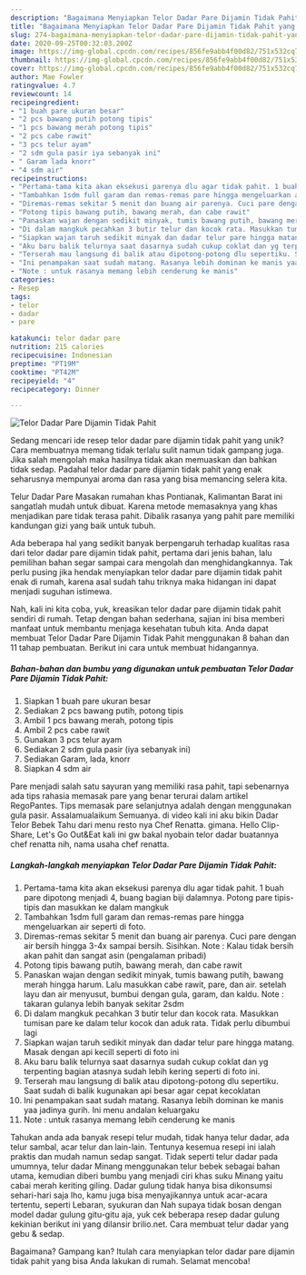 ```yaml
---
description: "Bagaimana Menyiapkan Telor Dadar Pare Dijamin Tidak Pahit yang Bisa Manjain Lidah"
title: "Bagaimana Menyiapkan Telor Dadar Pare Dijamin Tidak Pahit yang Bisa Manjain Lidah"
slug: 274-bagaimana-menyiapkan-telor-dadar-pare-dijamin-tidak-pahit-yang-bisa-manjain-lidah
date: 2020-09-25T00:32:03.200Z
image: https://img-global.cpcdn.com/recipes/856fe9abb4f00d82/751x532cq70/telor-dadar-pare-dijamin-tidak-pahit-foto-resep-utama.jpg
thumbnail: https://img-global.cpcdn.com/recipes/856fe9abb4f00d82/751x532cq70/telor-dadar-pare-dijamin-tidak-pahit-foto-resep-utama.jpg
cover: https://img-global.cpcdn.com/recipes/856fe9abb4f00d82/751x532cq70/telor-dadar-pare-dijamin-tidak-pahit-foto-resep-utama.jpg
author: Mae Fowler
ratingvalue: 4.7
reviewcount: 14
recipeingredient:
- "1 buah pare ukuran besar"
- "2 pcs bawang putih potong tipis"
- "1 pcs bawang merah potong tipis"
- "2 pcs cabe rawit"
- "3 pcs telur ayam"
- "2 sdm gula pasir iya sebanyak ini"
- " Garam lada knorr"
- "4 sdm air"
recipeinstructions:
- "Pertama-tama kita akan eksekusi parenya dlu agar tidak pahit. 1 buah pare dipotong menjadi 4, buang bagian biji dalamnya. Potong pare tipis-tipis dan masukkan ke dalam mangkuk"
- "Tambahkan 1sdm full garam dan remas-remas pare hingga mengeluarkan air seperti di foto."
- "Diremas-remas sekitar 5 menit dan buang air parenya. Cuci pare dengan air bersih hingga 3-4x sampai bersih. Sisihkan. Note : Kalau tidak bersih akan pahit dan sangat asin (pengalaman pribadi)"
- "Potong tipis bawang putih, bawang merah, dan cabe rawit"
- "Panaskan wajan dengan sedikit minyak, tumis bawang putih, bawang merah hingga harum. Lalu masukkan cabe rawit, pare, dan air. setelah layu dan air menyusut, bumbui dengan gula, garam, dan kaldu. Note : takaran gulanya lebih banyak sekitar 2sdm"
- "Di dalam mangkuk pecahkan 3 butir telur dan kocok rata. Masukkan tumisan pare ke dalam telur kocok dan aduk rata. Tidak perlu dibumbui lagi"
- "Siapkan wajan taruh sedikit minyak dan dadar telur pare hingga matang. Masak dengan api kecill seperti di foto ini"
- "Aku baru balik telurnya saat dasarnya sudah cukup coklat dan yg terpenting bagian atasnya sudah lebih kering seperti di foto ini."
- "Terserah mau langsung di balik atau dipotong-potong dlu sepertiku. Saat sudah di balik kugunakan api besar agar cepat kecoklatan"
- "Ini penampakan saat sudah matang. Rasanya lebih dominan ke manis yaa jadinya gurih. Ini menu andalan keluargaku"
- "Note : untuk rasanya memang lebih cenderung ke manis"
categories:
- Resep
tags:
- telor
- dadar
- pare

katakunci: telor dadar pare 
nutrition: 215 calories
recipecuisine: Indonesian
preptime: "PT19M"
cooktime: "PT42M"
recipeyield: "4"
recipecategory: Dinner

---
```



![Telor Dadar Pare Dijamin Tidak Pahit](https://img-global.cpcdn.com/recipes/856fe9abb4f00d82/751x532cq70/telor-dadar-pare-dijamin-tidak-pahit-foto-resep-utama.jpg)

Sedang mencari ide resep telor dadar pare dijamin tidak pahit yang unik? Cara membuatnya memang tidak terlalu sulit namun tidak gampang juga. Jika salah mengolah maka hasilnya tidak akan memuaskan dan bahkan tidak sedap. Padahal telor dadar pare dijamin tidak pahit yang enak seharusnya mempunyai aroma dan rasa yang bisa memancing selera kita.

Telur Dadar Pare Masakan rumahan khas Pontianak, Kalimantan Barat ini sangatlah mudah untuk dibuat. Karena metode memasaknya yang khas menjadikan pare tidak terasa pahit. Dibalik rasanya yang pahit pare memiliki kandungan gizi yang baik untuk tubuh.

Ada beberapa hal yang sedikit banyak berpengaruh terhadap kualitas rasa dari telor dadar pare dijamin tidak pahit, pertama dari jenis bahan, lalu pemilihan bahan segar sampai cara mengolah dan menghidangkannya. Tak perlu pusing jika hendak menyiapkan telor dadar pare dijamin tidak pahit enak di rumah, karena asal sudah tahu triknya maka hidangan ini dapat menjadi suguhan istimewa.


Nah, kali ini kita coba, yuk, kreasikan telor dadar pare dijamin tidak pahit sendiri di rumah. Tetap dengan bahan sederhana, sajian ini bisa memberi manfaat untuk membantu menjaga kesehatan tubuh kita. Anda dapat membuat Telor Dadar Pare Dijamin Tidak Pahit menggunakan 8 bahan dan 11 tahap pembuatan. Berikut ini cara untuk membuat hidangannya.

<!--inarticleads1-->

##### Bahan-bahan dan bumbu yang digunakan untuk pembuatan Telor Dadar Pare Dijamin Tidak Pahit:

1. Siapkan 1 buah pare ukuran besar
1. Sediakan 2 pcs bawang putih, potong tipis
1. Ambil 1 pcs bawang merah, potong tipis
1. Ambil 2 pcs cabe rawit
1. Gunakan 3 pcs telur ayam
1. Sediakan 2 sdm gula pasir (iya sebanyak ini)
1. Sediakan  Garam, lada, knorr
1. Siapkan 4 sdm air


Pare menjadi salah satu sayuran yang memiliki rasa pahit, tapi sebenarnya ada tips rahasia memasak pare yang benar terurai dalam artikel RegoPantes. Tips memasak pare selanjutnya adalah dengan menggunakan gula pasir. Assalamualaikum Semuanya. di video kali ini aku bikin Dadar Telor Bebek Tahu dari menu resto nya Chef Renatta. gimana. Hello Clip-Share, Let&#39;s Go Out&amp;Eat kali ini gw bakal nyobain telor dadar buatannya chef renatta nih, nama usaha chef renatta. 

<!--inarticleads2-->

##### Langkah-langkah menyiapkan Telor Dadar Pare Dijamin Tidak Pahit:

1. Pertama-tama kita akan eksekusi parenya dlu agar tidak pahit. 1 buah pare dipotong menjadi 4, buang bagian biji dalamnya. Potong pare tipis-tipis dan masukkan ke dalam mangkuk
1. Tambahkan 1sdm full garam dan remas-remas pare hingga mengeluarkan air seperti di foto.
1. Diremas-remas sekitar 5 menit dan buang air parenya. Cuci pare dengan air bersih hingga 3-4x sampai bersih. Sisihkan. Note : Kalau tidak bersih akan pahit dan sangat asin (pengalaman pribadi)
1. Potong tipis bawang putih, bawang merah, dan cabe rawit
1. Panaskan wajan dengan sedikit minyak, tumis bawang putih, bawang merah hingga harum. Lalu masukkan cabe rawit, pare, dan air. setelah layu dan air menyusut, bumbui dengan gula, garam, dan kaldu. Note : takaran gulanya lebih banyak sekitar 2sdm
1. Di dalam mangkuk pecahkan 3 butir telur dan kocok rata. Masukkan tumisan pare ke dalam telur kocok dan aduk rata. Tidak perlu dibumbui lagi
1. Siapkan wajan taruh sedikit minyak dan dadar telur pare hingga matang. Masak dengan api kecill seperti di foto ini
1. Aku baru balik telurnya saat dasarnya sudah cukup coklat dan yg terpenting bagian atasnya sudah lebih kering seperti di foto ini.
1. Terserah mau langsung di balik atau dipotong-potong dlu sepertiku. Saat sudah di balik kugunakan api besar agar cepat kecoklatan
1. Ini penampakan saat sudah matang. Rasanya lebih dominan ke manis yaa jadinya gurih. Ini menu andalan keluargaku
1. Note : untuk rasanya memang lebih cenderung ke manis


Tahukan anda ada banyak resepi telur mudah, tidak hanya telur dadar, ada telur sambal, acar telur dan lain-lain. Tentunya kesemua resepi ini ialah praktis dan mudah namun sedap sangat. Tidak seperti telur dadar pada umumnya, telur dadar Minang menggunakan telur bebek sebagai bahan utama, kemudian diberi bumbu yang menjadi ciri khas suku Minang yaitu cabai merah keriting giling. Dadar gulung tidak hanya bisa dikonsumsi sehari-hari saja lho, kamu juga bisa menyajikannya untuk acar-acara tertentu, seperti Lebaran, syukuran dan Nah supaya tidak bosan dengan model dadar gulung gitu-gitu aja, yuk cek beberapa resep dadar gulung kekinian berikut ini yang dilansir brilio.net. Cara membuat telur dadar yang gebu &amp; sedap. 

Bagaimana? Gampang kan? Itulah cara menyiapkan telor dadar pare dijamin tidak pahit yang bisa Anda lakukan di rumah. Selamat mencoba!
